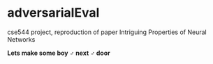 # adversarialEval
cse544 project, reproduction of paper Intriguing Properties of Neural Networks


**Lets make some boy ♂ next ♂ door**
